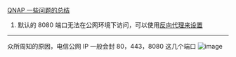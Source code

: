 [QNAP 一些问题的总结](https://github.com/bxb100/blog/issues/9)

1. 默认的 8080 端口无法在公网环境下访问，可以使用[反向代理来设置](#issuecomment-1017306273)

---

<a id="issuecomment-1017306273"></a>
众所周知的原因，电信公网 IP 一般会封 80，443，8080 这几个端口
![image](https://user-images.githubusercontent.com/20685961/150316729-9aff6b84-c564-4994-85b0-4f24803bac1c.png)
